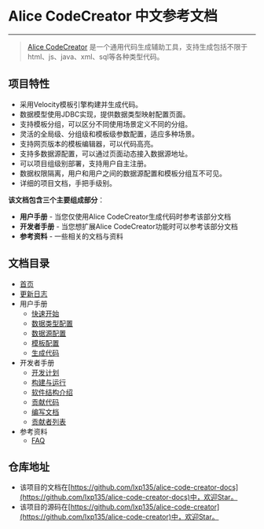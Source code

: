 # Alice CodeCreator 中文参考文档
---

> [Alice CodeCreator](http://creator.liuxp.me) 是一个通用代码生成辅助工具，支持生成包括不限于html、js、java、xml、sql等各种类型代码。

## 项目特性

* 采用Velocity模板引擎构建并生成代码。
* 数据模型使用JDBC实现，提供数据类型映射配置页面。
* 支持模板分组，可以区分不同使用场景定义不同的分组。
* 灵活的全局级、分组级和模板级参数配置，适应多种场景。
* 支持网页版本的模板编辑器，可以代码高亮。
* 支持多数据源配置，可以通过页面动态接入数据源地址。
* 可以项目组级别部署，支持用户自主注册。
* 数据权限隔离，用户和用户之间的数据源配置和模板分组互不可见。
* 详细的项目文档，手把手级别。

**该文档包含三个主要组成部分**：

* **用户手册** - 当您仅使用Alice CodeCreator生成代码时参考该部分文档
* **开发者手册** - 当您想扩展Alice CodeCreator功能时可以参考该部分文档
* **参考资料** - 一些相关的文档与资料

## 文档目录

* [首页](index.md)
* [更新日志](released.md)
* 用户手册
    - [快速开始](users/getting-started.md)
    - [数据类型配置](users/data-type.md)
    - [数据源配置](users/data-source.md)
    - [模板配置](users/template.md)
    - [生成代码](users/generator.md)
* 开发者手册
    - [开发计划](developers/plan.md)
    - [构建与运行](developers/building.md)
    - [软件结构介绍](developers/framework.md)
    - [贡献代码](developers/writing-code.md)
    - [编写文档](developers/writing-documents.md)
    - [贡献者列表](developers/contributors-of-documents.md)
* 参考资料
    - [FAQ](references/FAQ.md)
    
## 仓库地址

* 该项目的文档在[https://github.com/lxp135/alice-code-creator-docs](https://github.com/lxp135/alice-code-creator-docs)中，欢迎Star。
* 该项目的源码在[https://github.com/lxp135/alice-code-creator](https://github.com/lxp135/alice-code-creator)中，欢迎Star。